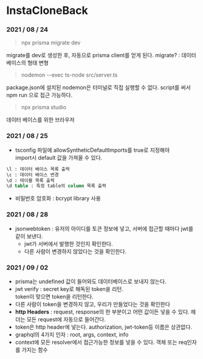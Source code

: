 # InstaCloneBack

### 2021 / 08 / 24

> npx prisma migrate dev

migrate를 dev로 생성한 후, 자동으로 prisma client를 얻게 된다.
migrate? : 데이터베이스의 형태 변형

> nodemon --exec ts-node src/server.ts

package.json에 설치된 nodemon은 터미널로 직접 실행할 수 없다.
script를 써서 npm run 으로 접근 가능하다.

> npx prisma studio

데이터 베이스를 위한 브라우저
<br>

### 2021 / 08 / 25

- tsconfig 파일에 allowSyntheticDefaultImports를 true로 지정해야 <br> import시 default 값을 가져올 수 있다.

```sql
\l : 데이터 베이스 목록 출력
\c : 데이터 베이스 변경
\d : 테이블 목록 출력
\d table : 특정 table의 column 목록 출력
```

- 비밀번호 암호화 : bcrypt library 사용

### 2021 / 08 / 28

- jsonwebtoken : 유저의 아이디를 토큰 정보에 넣고, 서버에 접근할 때마다 jwt를 같이 보낸다.
  - jwt가 서버에서 발행한 것인지 확인한다.
  - 다른 사람이 변경하지 않았다는 것을 확인한다.

### 2021 / 09 / 02

- prisma는 undefined 값이 들어와도 데이터베이스로 보내지 않는다.
- jwt verify : secret key로 해독된 token을 리턴. <br> token이 맞으면 token을 리턴한다.
- 다른 사람이 token을 변경하지 않고, 우리가 만들었다는 것을 확인한다
  <br>
- **http Headers** : request, response의 한 부분이고 어떤 값이든 넣을 수 있다. 헤더는 모든 request에 자동으로 들어간다.
- token은 http header에 넣는다. authorization, jwt-token등 이름은 상관없다.
  <br  >
- graphql의 4가지 인자 : root, args, context, info
- context에 모든 resolver에서 접근가능한 정보를 넣을 수 있다. 객체 또는 req인자를 가지는 함수
